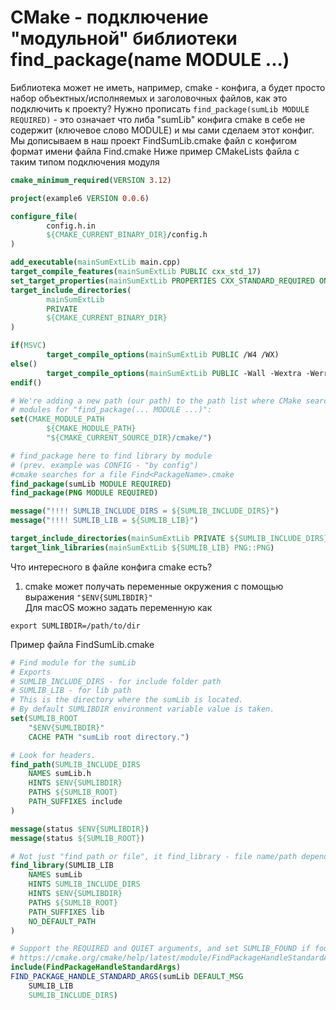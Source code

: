 # CMake - подключение "модульной" библиотеки find_package(name MODULE ...)
Библиотека может не иметь, например, cmake - конфига, а будет просто набор объектных/исполняемых и заголовочных файлов, как это подключить к проекту?
Нужно прописать `find_package(sumLib MODULE REQUIRED)` - это означает что либа "sumLib" конфига cmake в себе не содержит (ключевое слово MODULE) и мы сами сделаем этот конфиг.
Мы дописываем в наш проект FindSumLib.cmake файл с конфигом формат имени файла Find<LibName>.cmake
Ниже пример CMakeLists файла с таким типом подключения модуля
```cmake
cmake_minimum_required(VERSION 3.12)

project(example6 VERSION 0.0.6)

configure_file(
        config.h.in
        ${CMAKE_CURRENT_BINARY_DIR}/config.h
)

add_executable(mainSumExtLib main.cpp)
target_compile_features(mainSumExtLib PUBLIC cxx_std_17)
set_target_properties(mainSumExtLib PROPERTIES CXX_STANDARD_REQUIRED ON)
target_include_directories(
        mainSumExtLib
        PRIVATE
        ${CMAKE_CURRENT_BINARY_DIR}
)

if(MSVC)
        target_compile_options(mainSumExtLib PUBLIC /W4 /WX)
else()
        target_compile_options(mainSumExtLib PUBLIC -Wall -Wextra -Werror -pedantic)
endif()

# We're adding a new path (our path) to the path list where CMake searches
# modules for "find_package(... MODULE ...)":
set(CMAKE_MODULE_PATH
        ${CMAKE_MODULE_PATH}
        "${CMAKE_CURRENT_SOURCE_DIR}/cmake/")

# find_package here to find library by module
# (prev. example was CONFIG - "by config")
#cmake searches for a file Find<PackageName>.cmake
find_package(sumLib MODULE REQUIRED)
find_package(PNG MODULE REQUIRED)

message("!!!! SUMLIB_INCLUDE_DIRS = ${SUMLIB_INCLUDE_DIRS}")
message("!!!! SUMLIB_LIB = ${SUMLIB_LIB}")

target_include_directories(mainSumExtLib PRIVATE ${SUMLIB_INCLUDE_DIRS})
target_link_libraries(mainSumExtLib ${SUMLIB_LIB} PNG::PNG)
```

Что интересного в файле конфига cmake есть?
1. cmake может получать переменные окружения с помощью выражения `"$ENV{SUMLIBDIR}"`  
Для macOS можно задать переменную как
```shell
export SUMLIBDIR=/path/to/dir
```

Пример файла FindSumLib.cmake
```cmake
# Find module for the sumLib
# Exports
# SUMLIB_INCLUDE_DIRS - for include folder path
# SUMLIB_LIB - for lib path
# This is the directory where the sumLib is located.
# By default SUMLIBDIR environment variable value is taken.
set(SUMLIB_ROOT
    "$ENV{SUMLIBDIR}"
    CACHE PATH "sumLib root directory.")

# Look for headers.
find_path(SUMLIB_INCLUDE_DIRS
    NAMES sumLib.h
    HINTS $ENV{SUMLIBDIR}
    PATHS ${SUMLIB_ROOT}
    PATH_SUFFIXES include
)

message(status $ENV{SUMLIBDIR})
message(status ${SUMLIB_ROOT})

# Not just "find path or file", it find_library - file name/path depends on OS.
find_library(SUMLIB_LIB
    NAMES sumLib
    HINTS SUMLIB_INCLUDE_DIRS
    HINTS $ENV{SUMLIBDIR}
    PATHS ${SUMLIB_ROOT}
    PATH_SUFFIXES lib
    NO_DEFAULT_PATH
)

# Support the REQUIRED and QUIET arguments, and set SUMLIB_FOUND if found.
# https://cmake.org/cmake/help/latest/module/FindPackageHandleStandardArgs.html
include(FindPackageHandleStandardArgs)
FIND_PACKAGE_HANDLE_STANDARD_ARGS(sumLib DEFAULT_MSG
    SUMLIB_LIB
    SUMLIB_INCLUDE_DIRS)

```